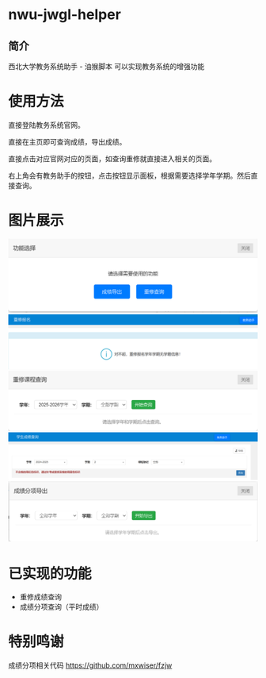 # nwu-jwgl-helper
## 简介
西北大学教务系统助手 - 油猴脚本
可以实现教务系统的增强功能
# 使用方法
直接登陆教务系统官网。

直接在主页即可查询成绩，导出成绩。

直接点击对应官网对应的页面，如查询重修就直接进入相关的页面。

右上角会有教务助手的按钮，点击按钮显示面板，根据需要选择学年学期。然后直接查询。

# 图片展示
![img_4.png](img_4.png)
![img.png](img.png)
![img_1.png](img_1.png)
![img_2.png](img_2.png)
![img_3.png](img_3.png)
# 已实现的功能
- 重修成绩查询
- 成绩分项查询（平时成绩）

# 特别鸣谢
成绩分项相关代码
https://github.com/mxwiser/fzjw